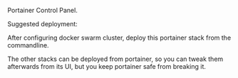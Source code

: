 Portainer Control Panel.

Suggested deployment:

  After configuring docker swarm cluster, deploy this portainer stack from the commandline.

  The other stacks can be deployed from portainer, so you can tweak them afterwards from its UI, but you keep portainer safe from breaking it.

